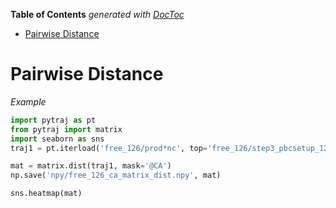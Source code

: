 <!-- START doctoc generated TOC please keep comment here to allow auto update -->
<!-- DON'T EDIT THIS SECTION, INSTEAD RE-RUN doctoc TO UPDATE -->
**Table of Contents**  *generated with [DocToc](https://github.com/thlorenz/doctoc)*

- [Pairwise Distance](#pairwise-distance)

<!-- END doctoc generated TOC please keep comment here to allow auto update -->

# Pairwise Distance

*Example*

```python
import pytraj as pt
from pytraj import matrix
import seaborn as sns
traj1 = pt.iterload('free_126/prod*nc', top='free_126/step3_pbcsetup_1264.parm7')

mat = matrix.dist(traj1, mask='@CA')
np.save('npy/free_126_ca_matrix_dist.npy', mat)

sns.heatmap(mat)
```
